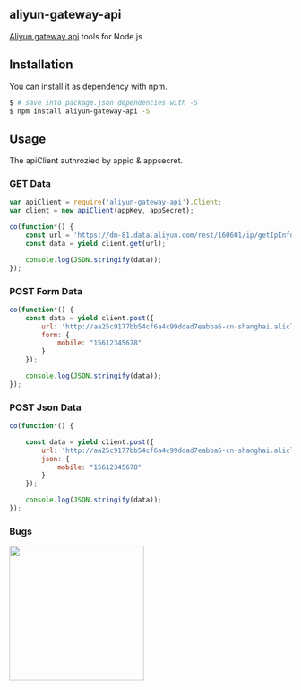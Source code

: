 ## aliyun-gateway-api
[Aliyun gateway api](https://www.aliyun.com/product/apigateway) tools for Node.js


## Installation

You can install it as dependency with npm.

```sh
$ # save into package.json dependencies with -S
$ npm install aliyun-gateway-api -S
```

## Usage

The apiClient authrozied by appid & appsecret.


### GET Data 

```js
var apiClient = require('aliyun-gateway-api').Client;
var client = new apiClient(appKey, appSecret);

co(function*() {
    const url = 'https://dm-81.data.aliyun.com/rest/160601/ip/getIpInfo.json?ip=210.75.225.254';
    const data = yield client.get(url);

    console.log(JSON.stringify(data));
});

```
### POST Form Data 

```js
co(function*() {
    const data = yield client.post({
        url: 'http://aa25c9177bb54cf6a4c99ddad7eabba6-cn-shanghai.alicloudapi.com/checkMobile',
        form: {
            mobile: "15612345678"
        }
    });

    console.log(JSON.stringify(data));
});

```
### POST Json Data 

```js
co(function*() {

    const data = yield client.post({
        url: 'http://aa25c9177bb54cf6a4c99ddad7eabba6-cn-shanghai.alicloudapi.com/postjsonMobile',
        json: {
            mobile: "15612345678"
        }
    });

    console.log(JSON.stringify(data));
});
```

### Bugs

<img src='https://raw.githubusercontent.com/wongxming/dtalkNodejs/master/wongxming.jpg' width="240" height="240" />